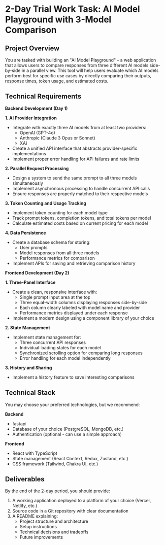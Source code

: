 # **2-Day Trial Work Task: AI Model Playground with 3-Model Comparison**

## **Project Overview**

You are tasked with building an "AI Model Playground" - a web application that allows users to compare responses from three different AI models side-by-side in a parallel view. This tool will help users evaluate which AI models perform best for specific use cases by directly comparing their outputs, response times, token usage, and estimated costs.

## **Technical Requirements**

**Backend Development (Day 1)**

**1. AI Provider Integration**

- Integrate with exactly three AI models from at least two providers:
    - OpenAI (GPT-4o)
    - Anthropic (Claude 3 Opus or Sonnet)
    - XAi
- Create a unified API interface that abstracts provider-specific implementations
- Implement proper error handling for API failures and rate limits

**2. Parallel Request Processing**

- Design a system to send the same prompt to all three models simultaneously
- Implement asynchronous processing to handle concurrent API calls
- Ensure responses are properly matched to their respective models

**3. Token Counting and Usage Tracking**

- Implement token counting for each model type
- Track prompt tokens, completion tokens, and total tokens per model
- Calculate estimated costs based on current pricing for each model

**4. Data Persistence**

- Create a database schema for storing:
    - User prompts
    - Model responses from all three models
    - Performance metrics for comparison
- Implement APIs for saving and retrieving comparison history

**Frontend Development (Day 2)**

**1. Three-Panel Interface**

- Create a clean, responsive interface with:
    - Single prompt input area at the top
    - Three equal-width columns displaying responses side-by-side
    - Each column clearly labeled with model name and provider
    - Performance metrics displayed under each response
- Implement a modern design using a component library of your choice

**2. State Management**

- Implement state management for:
    - Three concurrent API responses
    - Individual loading states for each model
    - Synchronized scrolling option for comparing long responses
    - Error handling for each model independently

**3. History and Sharing**

- Implement a history feature to save interesting comparisons

## **Technical Stack**

You may choose your preferred technologies, but we recommend:

**Backend**

- fastapi
- Database of your choice (PostgreSQL, MongoDB, etc.)
- Authentication (optional - can use a simple approach)

**Frontend**

- React with TypeScript
- State management (React Context, Redux, Zustand, etc.)
- CSS framework (Tailwind, Chakra UI, etc.)

## **Deliverables**

By the end of the 2-day period, you should provide:

1. A working application deployed to a platform of your choice (Vercel, Netlify, etc.)
2. Source code in a Git repository with clear documentation
3. A README explaining:
    - Project structure and architecture
    - Setup instructions
    - Technical decisions and tradeoffs
    - Future improvements